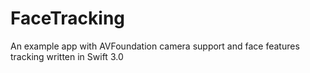 # FaceTracking
An example app with AVFoundation camera support and face features tracking written in Swift 3.0
